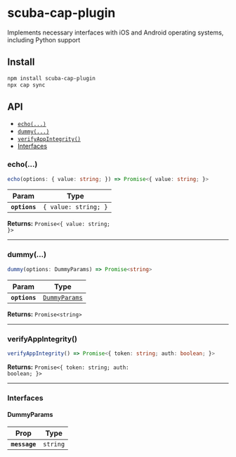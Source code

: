# scuba-cap-plugin

Implements necessary interfaces with iOS and Android operating systems, including Python support

## Install

```bash
npm install scuba-cap-plugin
npx cap sync
```

## API

<docgen-index>

* [`echo(...)`](#echo)
* [`dummy(...)`](#dummy)
* [`verifyAppIntegrity()`](#verifyappintegrity)
* [Interfaces](#interfaces)

</docgen-index>

<docgen-api>
<!--Update the source file JSDoc comments and rerun docgen to update the docs below-->

### echo(...)

```typescript
echo(options: { value: string; }) => Promise<{ value: string; }>
```

| Param         | Type                            |
| ------------- | ------------------------------- |
| **`options`** | <code>{ value: string; }</code> |

**Returns:** <code>Promise&lt;{ value: string; }&gt;</code>

--------------------


### dummy(...)

```typescript
dummy(options: DummyParams) => Promise<string>
```

| Param         | Type                                                |
| ------------- | --------------------------------------------------- |
| **`options`** | <code><a href="#dummyparams">DummyParams</a></code> |

**Returns:** <code>Promise&lt;string&gt;</code>

--------------------


### verifyAppIntegrity()

```typescript
verifyAppIntegrity() => Promise<{ token: string; auth: boolean; }>
```

**Returns:** <code>Promise&lt;{ token: string; auth: boolean; }&gt;</code>

--------------------


### Interfaces


#### DummyParams

| Prop          | Type                |
| ------------- | ------------------- |
| **`message`** | <code>string</code> |

</docgen-api>

